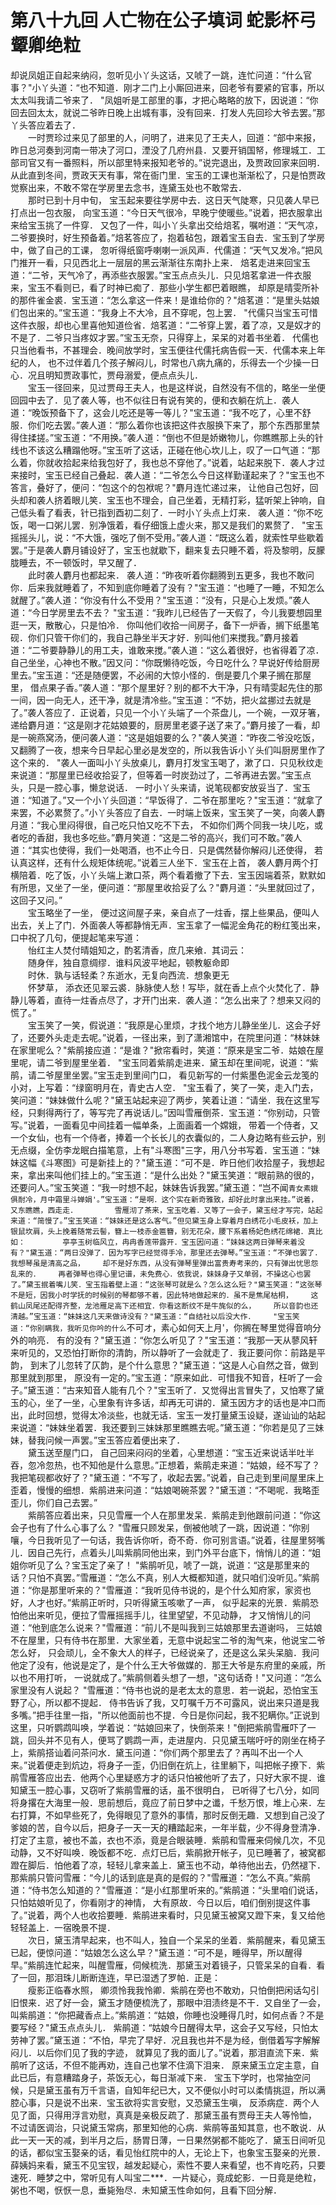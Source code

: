 # 第八十九回  人亡物在公子填词  蛇影杯弓颦卿绝粒


却说凤姐正自起来纳闷，忽听见小丫头这话，又唬了一跳，连忙问道：“什么官事？"小丫头道：“也不知道．刚才二门上小厮回进来，回老爷有要紧的官事，所以太太叫我请二爷来了．    "凤姐听是工部里的事，才把心略略的放下，因说道：“你回去回太太，就说二爷昨日晚上出城有事，没有回来．打发人先回珍大爷去罢。”那丫头答应着去了．    
　　一时贾珍过来见了部里的人，问明了，进来见了王夫人，回道：“部中来报，昨日总河奏到河南一带决了河口，湮没了几府州县．又要开销国帑，修理城工．工部司官又有一番照料，所以部里特来报知老爷的。”说完退出，及贾政回家来回明．从此直到冬间，贾政天天有事，常在衙门里．宝玉的工课也渐渐松了，只是怕贾政觉察出来，不敢不常在学房里去念书，连黛玉处也不敢常去．    
　　那时已到十月中旬，    宝玉起来要往学房中去．这日天气陡寒，只见袭人早已打点出一包衣服，    向宝玉道：“今日天气很冷，早晚宁使暖些。”说着，把衣服拿出来给宝玉挑了一件穿．    又包了一件，叫小丫头拿出交给焙茗，嘱咐道：“天气凉，二爷要换时，好生预备着。”焙茗答应了，抱着毡包，跟着宝玉自去．宝玉到了学房中，做了自己的工课，    忽听得纸窗呼喇喇一派风声．代儒道：“天气又发冷。”把风门推开一看，只见西北上一层层的黑云渐渐往东南扑上来．    焙茗走进来回宝玉道：“二爷，天气冷了，再添些衣服罢。”宝玉点点头儿．只见焙茗拿进一件衣服来，宝玉不看则已，看了时神已痴了．那些小学生都巴着眼瞧，    却原是晴雯所补的那件雀金裘．宝玉道：“怎么拿这一件来！是谁给你的？"焙茗道：“是里头姑娘们包出来的。”宝玉道：“我身上不大冷，且不穿呢，包上罢．    "代儒只当宝玉可惜这件衣服，却也心里喜他知道俭省．焙茗道：“二爷穿上罢，着了凉，又是奴才的不是了．二爷只当疼奴才罢。”宝玉无奈，只得穿上，呆呆的对着书坐着．    代儒也只当他看书，不甚理会．晚间放学时，宝玉便往代儒托病告假一天．代儒本来上年纪的人，    也不过伴着几个孩子解闷儿，时常也八病九痛的，乐得去一个少操一日心．况且明知贾政事忙，贾母溺爱，便点点头儿．    
　　宝玉一径回来，见过贾母王夫人，也是这样说，自然没有不信的，略坐一坐便回园中去了．见了袭人等，也不似往日有说有笑的，便和衣躺在炕上．袭人道：“晚饭预备下了，这会儿吃还是等一等儿？"宝玉道：“我不吃了，心里不舒服．你们吃去罢。”袭人道：“那么着你也该把这件衣服换下来了，那个东西那里禁得住揉搓。”宝玉道：“不用换。”袭人道：“倒也不但是娇嫩物儿，你瞧瞧那上头的针线也不该这么糟蹋他呀。”宝玉听了这话，正碰在他心坎儿上，叹了一口气道：“那么着，你就收拾起来给我包好了，我也总不穿他了。”说着，站起来脱下．袭人才过来接时，宝玉已经自己叠起．袭人道：“二爷怎么今日这样勤谨起来了？"宝玉也不答言，叠好了，便问：“包这个的包袱呢？"麝月连忙递过来，    让他自己包好，回头却和袭人挤着眼儿笑．宝玉也不理会，自己坐着，无精打彩，猛听架上钟响，自己低头看了看表，针已指到酉初二刻了．一时小丫头点上灯来．    袭人道：“你不吃饭，喝一口粥儿罢．别净饿着，看仔细饿上虚火来，那又是我们的累赘了．    "宝玉摇摇头儿，说：“不大饿，强吃了倒不受用。”袭人道：“既这么着，就索性早些歇着罢。”于是袭人麝月铺设好了，宝玉也就歇下，翻来复去只睡不着，将及黎明，反朦胧睡去，不一顿饭时，早又醒了．    
　　此时袭人麝月也都起来．    袭人道：“昨夜听着你翻腾到五更多，我也不敢问你．后来我就睡着了，不知到底你睡着了没有？"宝玉道：“也睡了一睡，不知怎么就醒了。”袭人道：“你没有什么不受用？"宝玉道：“没有，只是心上发烦。”袭人道：“今日学房里去不去？    "宝玉道：“我昨儿已经告了一天假了，今儿我要想园里逛一天，散散心，只是怕冷．    你叫他们收拾一间房子，备下一炉香，搁下纸墨笔砚．你们只管干你们的，我自己静坐半天才好．别叫他们来搅我。”麝月接着道：“二爷要静静儿的用工夫，谁敢来搅。”袭人道：“这么着很好，也省得着了凉．自己坐坐，心神也不散。”因又问：“你既懒待吃饭，今日吃什么？早说好传给厨房里去。”宝玉道：“还是随便罢，不必闹的大惊小怪的．倒是要几个果子搁在那屋里，    借点果子香。”袭人道：“那个屋里好？别的都不大干净，只有晴雯起先住的那一间，因一向无人，还干净，就是清冷些。”宝玉道：“不妨，把火盆挪过去就是了。”袭人答应了．正说着，只见一个小丫头端了一个茶盘儿，一个碗，一双牙箸，递给麝月道：“这是刚才花姑娘要的，厨房里老婆子送了来了。”麝月接了一看，却是一碗燕窝汤，便问袭人道：“这是姐姐要的么？"袭人笑道：“昨夜二爷没吃饭，又翻腾了一夜，想来今日早起心里必是发空的，所以我告诉小丫头们叫厨房里作了这个来的．    "袭人一面叫小丫头放桌儿，麝月打发宝玉喝了，漱了口．只见秋纹走来说道：“那屋里已经收拾妥了，但等着一时炭劲过了，二爷再进去罢。”宝玉点头，只是一腔心事，懒怠说话．    一时小丫头来请，说笔砚都安放妥当了．宝玉道：“知道了。”又一个小丫头回道：“早饭得了．二爷在那里吃？"宝玉道：“就拿了来罢，不必累赘了。”小丫头答应了自去．一时端上饭来，宝玉笑了一笑，向袭人麝月道：“我心里闷得很，自己吃只怕又吃不下去，    不如你们两个同我一块儿吃，或者吃的香甜，我也多吃些。”麝月笑道：“这是二爷的高兴，我们可不敢。”袭人道：“其实也使得，我们一处喝酒，也不止今日．只是偶然替你解闷儿还使得，    若认真这样，还有什么规矩体统呢。”说着三人坐下．宝玉在上首，    袭人麝月两个打横陪着．吃了饭，小丫头端上漱口茶，两个看着撤了下去．宝玉因端着茶，默默如有所思，又坐了一坐，便问道：“那屋里收拾妥了么？"麝月道：“头里就回过了，这回子又问。”    
　　宝玉略坐了一坐，    便过这间屋子来，亲自点了一炷香，摆上些果品，便叫人出去，关上了门．外面袭人等都静悄无声．宝玉拿了一幅泥金角花的粉红笺出来，口中祝了几句，便提起笔来写道：    
　　怡红主人焚付晴姐知之，酌茗清香，庶几来飨．其词云：    
　　随身伴，独自意绸缪．谁料风波平地起，顿教躯命即    
　　时休．孰与话轻柔？东逝水，无复向西流．想象更无    
　　怀梦草，    添衣还见翠云裘．脉脉使人愁！写毕，就在香上点个火焚化了．静静儿等着，直待一炷香点尽了，才开门出来．袭人道：“怎么出来了？想来又闷的慌了。”    
　　宝玉笑了一笑，假说道：“我原是心里烦，才找个地方儿静坐坐儿．这会子好了，还要外头走走去呢。”说着，一径出来，到了潇湘馆中，在院里问道：“林妹妹在家里呢么？"紫鹃接应道：“是谁？"掀帘看时，笑道：“原来是宝二爷．姑娘在屋里呢，请二爷到屋里坐着．    "宝玉同着紫鹃走进来．黛玉却在里间呢，说道：“紫鹃，请二爷屋里坐罢。”宝玉走到里间门口，    看见新写的一付紫墨色泥金云龙笺的小对，上写着：“绿窗明月在，青史古人空．    "宝玉看了，笑了一笑，走入门去，笑问道：“妹妹做什么呢？"黛玉站起来迎了两步，笑着让道：“请坐．我在这里写经，只剩得两行了，等写完了再说话儿。”因叫雪雁倒茶．宝玉道：“你别动，只管写。”说着，一面看见中间挂着一幅单条，上面画着一个嫦娥，    带着一个侍者，又一个女仙，也有一个侍者，捧着一个长长儿的衣囊似的，二人身边略有些云护，别无点缀，全仿李龙眠白描笔意，上有"斗寒图"三字，用八分书写着．宝玉道：“妹妹这幅《斗寒图》可是新挂上的？"黛玉道：“可不是．昨日他们收拾屋子，我想起来，拿出来叫他们挂上的。”宝玉道：“是什么出处？"黛玉笑道：“眼前熟的很的，    还要问人。”宝玉笑道：“我一时想不起，妹妹告诉我罢。”黛玉道：“岂不闻`青女素娥俱耐冷，月中霜里斗婵娟'。”宝玉道：“是啊．这个实在新奇雅致，却好此时拿出来挂。”说着，又东瞧瞧，西走走．    
　　雪雁沏了茶来，宝玉吃着．又等了一会子，黛玉经才写完，站起来道：“简慢了。”宝玉笑道：“妹妹还是这么客气。”但见黛玉身上穿着月白绣花小毛皮袄，加上银鼠坎肩，头上挽着随常云髻，簪上一枝赤金匾簪，别无花朵，腰下系着杨妃色绣花绵裙．真比如：    
　　亭亭玉树临风立，冉冉香莲带露开．宝玉因问道：“妹妹这两日弹琴来着没有？"黛玉道：“两日没弹了．因为写字已经觉得手冷，那里还去弹琴。”宝玉道：“不弹也罢了．我想琴虽是清高之品，    却不是好东西，从没有弹琴里弹出富贵寿考来的，只有弹出忧思怨乱来的．    再者弹琴也得心里记谱，未免费心．依我说，妹妹身子又单弱，不操这心也罢了。”黛玉抿着嘴儿笑．宝玉指着壁上道：“这张琴可就是么？怎么这么短？"黛玉笑道：“这张琴不是短，因我小时学抚的时候别的琴都够不着，因此特地做起来的．虽不是焦尾枯桐，    这鹤山凤尾还配得齐整，龙池雁足高下还相宜．你看这断纹不是牛旄似的么，    所以音韵也还清越。”宝玉道：“妹妹这几天来做诗没有？"黛玉道：“自结社以后没大作．    "宝玉笑道：“你别瞒我，我听见你吟的什么`不可オ，素心如何天上月'，你搁在琴里觉得音响分外的响亮．    有的没有？"黛玉道：“你怎么听见了？"宝玉道：“我那一天从蓼风轩来听见的，又恐怕打断你的清韵，所以静听了一会就走了．我正要问你：前路是平韵，    到末了儿忽转了仄韵，是个什么意思？"黛玉道：“这是人心自然之音，做到那里就到那里，    原没有一定的。”宝玉道：“原来如此．可惜我不知音，枉听了一会子。”黛玉道：“古来知音人能有几个？"宝玉听了．又觉得出言冒失了，又怕寒了黛玉的心，坐了一坐，心里象有许多话，却再无可讲的．黛玉因方才的话也是冲口而出，此时回想，觉得太冷淡些，也就无话．宝玉一发打量黛玉设疑，遂讪讪的站起来说道：“妹妹坐着罢．我还要到三妹妹那里瞧瞧去呢。”黛玉道：“你若是见了三妹妹，替我问候一声罢。”宝玉答应着便出来了．    
　　黛玉送至屋门口，    自己回来闷闷的坐着，心里想道：“宝玉近来说话半吐半吞，忽冷忽热，也不知他是什么意思。”正想着，紫鹃走来道：“姑娘，经不写了？我把笔砚都收好了？"黛玉道：“不写了，收起去罢。”说着，自己走到里间屋里床上歪着，慢慢的细想．紫鹃进来问道：“姑娘喝碗茶罢？"黛玉道：“不喝呢．我略歪歪儿，你们自己去罢。”    
　　紫鹃答应着出来，只见雪雁一个人在那里发呆．紫鹃走到他跟前问道：“你这会子也有了什么心事了么？    "雪雁只顾发呆，倒被他唬了一跳，因说道：“你别嚷，今日我听见了一句话，我告诉你听，奇不奇．你可别言语。”说着，往屋里努嘴儿．因自己先行，点着头儿叫紫鹃同他出来，到门外平台底下，悄悄儿的道：“姐姐你听见了么？宝玉定了亲了！    "紫鹃听见，唬了一跳，说道：“这是那里来的话？只怕不真罢。”雪雁道：“怎么不真，别人大概都知道，就只咱们没听见。”紫鹃道：“你是那里听来的？"雪雁道：“我听见侍书说的，是个什么知府家，家资也好，人才也好。”紫鹃正听时，只听得黛玉咳嗽了一声，    似乎起来的光景．紫鹃恐怕他出来听见，便拉了雪雁摇摇手儿，往里望望，不见动静，    才又悄悄儿的问道：“他到底怎么说来？"雪雁道：“前儿不是叫我到三姑娘那里去道谢吗，    三姑娘不在屋里，只有侍书在那里．大家坐着，无意中说起宝二爷的淘气来，他说宝二爷怎么好，    只会顽儿，全不象大人的样子，已经说亲了，还是这么呆头呆脑．我问他定了没有，他说是定了，是个什么王大爷做媒的．那王大爷是东府里的亲戚，所以也不用打听，    一说就成了。”紫鹃侧着头想了一想，"这句话奇！"又问道：“怎么家里没有人说起？    "雪雁道：“侍书也说的是老太太的意思．若一说起，恐怕宝玉野了心，所以都不提起．    侍书告诉了我，又叮嘱千万不可露风，说出来只道是我多嘴。”把手往里一指，"所以他面前也不提．今日是你问起，我不犯瞒你。”正说到这里，只听鹦鹉叫唤，学着说：“姑娘回来了，快倒茶来！"倒把紫鹃雪雁吓了一跳，回头并不见有人，便骂了鹦鹉一声，走进屋内．只见黛玉喘吁吁的刚坐在椅子上，紫鹃搭讪着问茶问水．黛玉问道：“你们两个那里去了？再叫不出一个人来。”说着便走到炕边，将身子一歪，仍旧倒在炕上，往里躺下，叫把帐子撩下．紫鹃雪雁答应出去．他两个心里疑惑方才的话只怕被他听了去了，只好大家不提．谁知黛玉一腔心事，又窃听了紫鹃雪雁的话，虽不很明白，    已听得了七八分，如同将身撂在大海里一般．思前想后，竟应了前日梦中之谶，千愁万恨，堆上心来．左右打算，不如早些死了，免得眼见了意外的事情，那时反倒无趣．又想到自己没了爹娘的苦，自今以后，把身子一天一天的糟踏起来，一年半载，少不得身登清净．打定了主意，被也不盖，衣也不添，竟是合眼装睡．紫鹃和雪雁来伺候几次，不见动静，又不好叫唤．晚饭都不吃．点灯已后，紫鹃掀开帐子，见已睡著了，被窝都蹬在脚后．怕他着了凉，轻轻儿拿来盖上．黛玉也不动，单待他出去，仍然褪下．那紫鹃只管问雪雁：“今儿的话到底是真的是假的？"雪雁道：“怎么不真。”紫鹃道：“侍书怎么知道的？"雪雁道：“是小红那里听来的。”紫鹃道：“头里咱们说话，只怕姑娘听见了，你看刚才的神情，    大有原故．今日以后，咱们倒别提这件事了。”说着，两个人也收拾要睡．紫鹃进来看时，只见黛玉被窝又蹬下来，复又给他轻轻盖上．一宿晚景不提．    
　　次日，黛玉清早起来，也不叫人，独自一个呆呆的坐着．紫鹃醒来，看见黛玉已起，便惊问道：“姑娘怎么这么早？"黛玉道：“可不是，睡得早，所以醒得早。”紫鹃连忙起来，叫醒雪雁，伺候梳洗．那黛玉对着镜子，只管呆呆的自看．看了一回，那泪珠儿断断连连，早已湿透了罗帕．正是：    
　　瘦影正临春水照，    卿须怜我我怜卿．紫鹃在旁也不敢劝，只怕倒把闲话勾引旧恨来．迟了好一会，黛玉才随便梳洗了，那眼中泪渍终是不干．又自坐了一会，叫紫鹃道：“你把藏香点上。”紫鹃道：“姑娘，你睡也没睡得几时，如何点香？不是要写经？"黛玉点点头儿．    紫鹃道：“姑娘今日醒得太早，这会子又写经，只怕太劳神了罢。”黛玉道：“不怕，早完了早好．况且我也并不是为经，倒借着写字解解闷儿．以后你们见了我的字迹，    就算见了我的面儿了。”说着，那泪直流下来．紫鹃听了这话，不但不能再劝，连自己也掌不住滴下泪来．    原来黛玉立定主意，自此已后，有意糟踏身子，茶饭无心，每日渐减下来．    宝玉下学时，也常抽空问候，只是黛玉虽有万千言语，自知年纪已大，又不便似小时可以柔情挑逗，所以满腔心事，只是说不出来．宝玉欲将实言安慰，又恐黛玉生嗔，    反添病症．两个人见了面，只得用浮言劝慰，真真是亲极反疏了．那黛玉虽有贾母王夫人等怜恤，    不过请医调治，只说黛玉常病，那里知他的心病．紫鹃等虽知其意，也不敢说．从此一天一天的减，到半月之后，肠胃日薄，一日果然粥都不能吃了．黛玉日间听见的话，都似宝玉娶亲的话，看见怡红院中的人，无论上下，也象宝玉娶亲的光景．薛姨妈来看，黛玉不见宝钗，越发起疑心，索性不要人来看望，也不肯吃药，只要速死．睡梦之中，常听见有人叫宝二***．一片疑心，竟成蛇影．一日竟是绝粒，粥也不喝，恹恹一息，垂毙殆尽．未知黛玉性命如何，且看下回分解．


